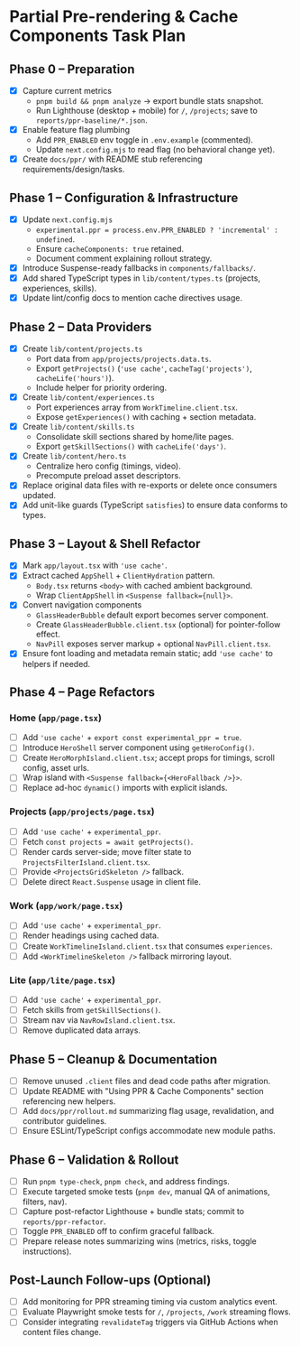 # Partial Pre-rendering & Cache Components Task Plan

## Phase 0 – Preparation

- [x] Capture current metrics
  - `pnpm build && pnpm analyze` → export bundle stats snapshot.
  - Run Lighthouse (desktop + mobile) for `/`, `/projects`; save to `reports/ppr-baseline/*.json`.
- [x] Enable feature flag plumbing
  - Add `PPR_ENABLED` env toggle in `.env.example` (commented).
  - Update `next.config.mjs` to read flag (no behavioral change yet).
- [x] Create `docs/ppr/` with README stub referencing requirements/design/tasks.

## Phase 1 – Configuration & Infrastructure

- [x] Update `next.config.mjs`
  - `experimental.ppr = process.env.PPR_ENABLED ? 'incremental' : undefined`.
  - Ensure `cacheComponents: true` retained.
  - Document comment explaining rollout strategy.
- [x] Introduce Suspense-ready fallbacks in `components/fallbacks/`.
- [x] Add shared TypeScript types in `lib/content/types.ts` (projects, experiences, skills).
- [x] Update lint/config docs to mention cache directives usage.

## Phase 2 – Data Providers

- [x] Create `lib/content/projects.ts`
  - Port data from `app/projects/projects.data.ts`.
  - Export `getProjects()` (`'use cache'`, `cacheTag('projects')`, `cacheLife('hours')`).
  - Include helper for priority ordering.
- [x] Create `lib/content/experiences.ts`
  - Port experiences array from `WorkTimeline.client.tsx`.
  - Expose `getExperiences()` with caching + section metadata.
- [x] Create `lib/content/skills.ts`
  - Consolidate skill sections shared by home/lite pages.
  - Export `getSkillSections()` with `cacheLife('days')`.
- [x] Create `lib/content/hero.ts`
  - Centralize hero config (timings, video).
  - Precompute preload asset descriptors.
- [x] Replace original data files with re-exports or delete once consumers updated.
- [x] Add unit-like guards (TypeScript `satisfies`) to ensure data conforms to types.

## Phase 3 – Layout & Shell Refactor

- [x] Mark `app/layout.tsx` with `'use cache'`.
- [x] Extract cached `AppShell` + `ClientHydration` pattern.
  - `Body.tsx` returns `<body>` with cached ambient background.
  - Wrap `ClientAppShell` in `<Suspense fallback={null}>`.
- [x] Convert navigation components
  - `GlassHeaderBubble` default export becomes server component.
  - Create `GlassHeaderBubble.client.tsx` (optional) for pointer-follow effect.
  - `NavPill` exposes server markup + optional `NavPill.client.tsx`.
- [x] Ensure font loading and metadata remain static; add `'use cache'` to helpers if needed.

## Phase 4 – Page Refactors

### Home (`app/page.tsx`)

- [ ] Add `'use cache'` + `export const experimental_ppr = true`.
- [ ] Introduce `HeroShell` server component using `getHeroConfig()`.
- [ ] Create `HeroMorphIsland.client.tsx`; accept props for timings, scroll config, asset urls.
- [ ] Wrap island with `<Suspense fallback={<HeroFallback />}>`.
- [ ] Replace ad-hoc `dynamic()` imports with explicit islands.

### Projects (`app/projects/page.tsx`)

- [ ] Add `'use cache'` + `experimental_ppr`.
- [ ] Fetch `const projects = await getProjects()`.
- [ ] Render cards server-side; move filter state to `ProjectsFilterIsland.client.tsx`.
- [ ] Provide `<ProjectsGridSkeleton />` fallback.
- [ ] Delete direct `React.Suspense` usage in client file.

### Work (`app/work/page.tsx`)

- [ ] Add `'use cache'` + `experimental_ppr`.
- [ ] Render headings using cached data.
- [ ] Create `WorkTimelineIsland.client.tsx` that consumes `experiences`.
- [ ] Add `<WorkTimelineSkeleton />` fallback mirroring layout.

### Lite (`app/lite/page.tsx`)

- [ ] Add `'use cache'` + `experimental_ppr`.
- [ ] Fetch skills from `getSkillSections()`.
- [ ] Stream nav via `NavRowIsland.client.tsx`.
- [ ] Remove duplicated data arrays.

## Phase 5 – Cleanup & Documentation

- [ ] Remove unused `.client` files and dead code paths after migration.
- [ ] Update README with "Using PPR & Cache Components" section referencing new helpers.
- [ ] Add `docs/ppr/rollout.md` summarizing flag usage, revalidation, and contributor guidelines.
- [ ] Ensure ESLint/TypeScript configs accommodate new module paths.

## Phase 6 – Validation & Rollout

- [ ] Run `pnpm type-check`, `pnpm check`, and address findings.
- [ ] Execute targeted smoke tests (`pnpm dev`, manual QA of animations, filters, nav).
- [ ] Capture post-refactor Lighthouse + bundle stats; commit to `reports/ppr-refactor`.
- [ ] Toggle `PPR_ENABLED` off to confirm graceful fallback.
- [ ] Prepare release notes summarizing wins (metrics, risks, toggle instructions).

## Post-Launch Follow-ups (Optional)

- [ ] Add monitoring for PPR streaming timing via custom analytics event.
- [ ] Evaluate Playwright smoke tests for `/`, `/projects`, `/work` streaming flows.
- [ ] Consider integrating `revalidateTag` triggers via GitHub Actions when content files change.
